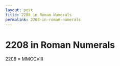 ```yaml
---
layout: post
title: 2208 in Roman Numerals
permalink: 2208-in-roman-numerals
---
```


# 2208 in Roman Numerals

2208 = MMCCVIII
